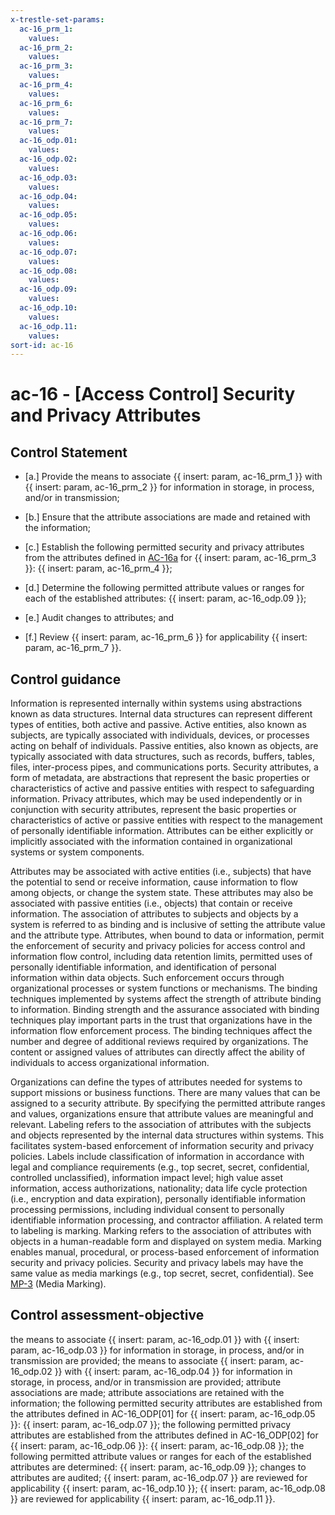 ```yaml
---
x-trestle-set-params:
  ac-16_prm_1:
    values:
  ac-16_prm_2:
    values:
  ac-16_prm_3:
    values:
  ac-16_prm_4:
    values:
  ac-16_prm_6:
    values:
  ac-16_prm_7:
    values:
  ac-16_odp.01:
    values:
  ac-16_odp.02:
    values:
  ac-16_odp.03:
    values:
  ac-16_odp.04:
    values:
  ac-16_odp.05:
    values:
  ac-16_odp.06:
    values:
  ac-16_odp.07:
    values:
  ac-16_odp.08:
    values:
  ac-16_odp.09:
    values:
  ac-16_odp.10:
    values:
  ac-16_odp.11:
    values:
sort-id: ac-16
---
```


# ac-16 - \[Access Control\] Security and Privacy Attributes

## Control Statement

- \[a.\] Provide the means to associate {{ insert: param, ac-16_prm_1 }} with {{ insert: param, ac-16_prm_2 }} for information in storage, in process, and/or in transmission;

- \[b.\] Ensure that the attribute associations are made and retained with the information;

- \[c.\] Establish the following permitted security and privacy attributes from the attributes defined in [AC-16a](#ac-16_smt.a) for {{ insert: param, ac-16_prm_3 }}: {{ insert: param, ac-16_prm_4 }};

- \[d.\] Determine the following permitted attribute values or ranges for each of the established attributes: {{ insert: param, ac-16_odp.09 }};

- \[e.\] Audit changes to attributes; and

- \[f.\] Review {{ insert: param, ac-16_prm_6 }} for applicability {{ insert: param, ac-16_prm_7 }}.

## Control guidance

Information is represented internally within systems using abstractions known as data structures. Internal data structures can represent different types of entities, both active and passive. Active entities, also known as subjects, are typically associated with individuals, devices, or processes acting on behalf of individuals. Passive entities, also known as objects, are typically associated with data structures, such as records, buffers, tables, files, inter-process pipes, and communications ports. Security attributes, a form of metadata, are abstractions that represent the basic properties or characteristics of active and passive entities with respect to safeguarding information. Privacy attributes, which may be used independently or in conjunction with security attributes, represent the basic properties or characteristics of active or passive entities with respect to the management of personally identifiable information. Attributes can be either explicitly or implicitly associated with the information contained in organizational systems or system components.

Attributes may be associated with active entities (i.e., subjects) that have the potential to send or receive information, cause information to flow among objects, or change the system state. These attributes may also be associated with passive entities (i.e., objects) that contain or receive information. The association of attributes to subjects and objects by a system is referred to as binding and is inclusive of setting the attribute value and the attribute type. Attributes, when bound to data or information, permit the enforcement of security and privacy policies for access control and information flow control, including data retention limits, permitted uses of personally identifiable information, and identification of personal information within data objects. Such enforcement occurs through organizational processes or system functions or mechanisms. The binding techniques implemented by systems affect the strength of attribute binding to information. Binding strength and the assurance associated with binding techniques play important parts in the trust that organizations have in the information flow enforcement process. The binding techniques affect the number and degree of additional reviews required by organizations. The content or assigned values of attributes can directly affect the ability of individuals to access organizational information.

Organizations can define the types of attributes needed for systems to support missions or business functions. There are many values that can be assigned to a security attribute. By specifying the permitted attribute ranges and values, organizations ensure that attribute values are meaningful and relevant. Labeling refers to the association of attributes with the subjects and objects represented by the internal data structures within systems. This facilitates system-based enforcement of information security and privacy policies. Labels include classification of information in accordance with legal and compliance requirements (e.g., top secret, secret, confidential, controlled unclassified), information impact level; high value asset information, access authorizations, nationality; data life cycle protection (i.e., encryption and data expiration), personally identifiable information processing permissions, including individual consent to personally identifiable information processing, and contractor affiliation. A related term to labeling is marking. Marking refers to the association of attributes with objects in a human-readable form and displayed on system media. Marking enables manual, procedural, or process-based enforcement of information security and privacy policies. Security and privacy labels may have the same value as media markings (e.g., top secret, secret, confidential). See [MP-3](#mp-3) (Media Marking).

## Control assessment-objective

the means to associate {{ insert: param, ac-16_odp.01 }} with {{ insert: param, ac-16_odp.03 }} for information in storage, in process, and/or in transmission are provided;
the means to associate {{ insert: param, ac-16_odp.02 }} with {{ insert: param, ac-16_odp.04 }} for information in storage, in process, and/or in transmission are provided;
attribute associations are made;
attribute associations are retained with the information;
the following permitted security attributes are established from the attributes defined in AC-16_ODP[01] for {{ insert: param, ac-16_odp.05 }}: {{ insert: param, ac-16_odp.07 }};
the following permitted privacy attributes are established from the attributes defined in AC-16_ODP[02] for {{ insert: param, ac-16_odp.06 }}: {{ insert: param, ac-16_odp.08 }};
the following permitted attribute values or ranges for each of the established attributes are determined: {{ insert: param, ac-16_odp.09 }};
changes to attributes are audited;
{{ insert: param, ac-16_odp.07 }} are reviewed for applicability {{ insert: param, ac-16_odp.10 }};
{{ insert: param, ac-16_odp.08 }} are reviewed for applicability {{ insert: param, ac-16_odp.11 }}.
